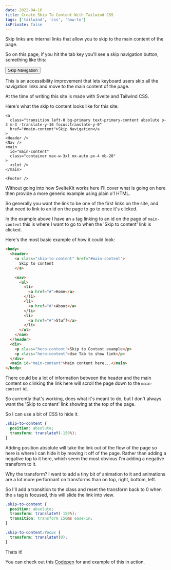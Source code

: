 ```yaml
---
date: 2022-04-16
title: Create Skip To Content With Tailwind CSS
tags: ['tailwind', 'css', 'how-to']
isPrivate: false
---
```


Skip links are internal links that allow you to skip to the main
content of the page.

So on this page, if you hit the tab key you'll see a skip navigation
button, something like this:

<div class="flex justify-center">
  <button class="btn p-3 bg-primary text-primary-content hover:text-primary-focus">
    Skip Navigation 
  </button>
</div>

This is an accessibility improvement that lets keyboard users skip all
the navigation links and move to the main content of the page.

At the time of writing this site is made with Svelte and Tailwind CSS.

Here's what the skip to content looks like for this site:

```svelte
<a
  class="transition left-0 bg-primary text-primary-content absolute p-3 m-3 -translate-y-16 focus:translate-y-0"
  href="#main-content">Skip Navigation</a
>
<Header />
<Nav />
<main
  id="main-content"
  class="container max-w-3xl mx-auto px-4 mb-20"
>
  <slot />
</main>

<Footer />
```

Without going into how SvelteKit works here I'll cover what is going
on here then provide a more generic example using plain o'l HTML.

So generally you want the link to be one of the first links on the
site, and that need to link to an id on the page to go to once it's
clicked.

In the example above I have an `a` tag linking to an id on the page of
`main-content` this is where I want to go to when the 'Skip to
content' link is clicked.

Here's the most basic example of how it could look:

```html
<body>
  <header>
    <a class="skip-to-content" href="#main-content">
      Skip to content
    </a>

    <nav>
      <ul>
        <li>
          <a href="#">Home</a>
        </li>
        <li>
          <a href="#">About</a>
        </li>
        <li>
          <a href="#">Stuff</a>
        </li>
      </ul>
    </nav>
  </header>
  <div>
    <p class="hero-content">Skip to Content example</p>
    <p class="hero-content">Use Tab to show link</p>
  </div>
  <main id="main-content">Main content here...</main>
</body>
```

There could be a lot of information between the header and the main
content so clinking the link here will scroll the page down to the
`main-content` id.

So currently that's working, does what it's meant to do, but I don't
always want the 'Skip to content' link showing at the top of the page.

So I can use a bit of CSS to hide it.

```css
.skip-to-content {
  position: absolute;
  transform: translateY(-150%);
}
```

Adding position absolute will take the link out of the flow of the
page so here is where I can hide it by moving it off of the page.
Rather than adding a negative top to it here, which seem the most
obvious I'm adding a negative transform to it.

Why the transform? I want to add a tiny bit of animation to it and
animations are a lot more performant on transforms than on top, right,
bottom, left.

So I'll add a transition to the class and reset the transform back to
0 when the `a` tag is focused, this will slide the link into view.

```css
.skip-to-content {
  position: absolute;
  transform: translateY(-150%);
  transition: transform 150ms ease-in;
}

.skip-to-content:focus {
  transform: translateY(0);
}
```

Thats it!

You can check out this [Codepen] for and example of this in action.

<!-- Links -->

[codepen]: https://codepen.io/spences10/pen/WNMvXpa
